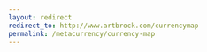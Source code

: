 ```yaml
---
layout: redirect
redirect_to: http://www.artbrock.com/currencymap
permalink: /metacurrency/currency-map
---
```

